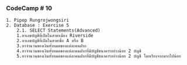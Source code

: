 ### CodeCamp # 10
    1. Pipop Rungrojwongsiri
    2. Database : Exercise 5
        2.1. SELECT Statements(Advanced)
        1.หาเลขบัญชีที่เปิดในสาขาเมือง Riverside
        2.หาเลขบัญชีที่เปิดในสาขาชื่อ A หรือ B
        3.หาจำนวนของเงินทั้งหมดของแต่ละคนฝาก
        4.หาจำนวนของเงินทั้งหมดของแต่ละคนฝากที่มีบัญชีธนาคารอย่างน้อย 2 บัญชี
        5.หาจำนวนของเงินทั้งหมดของแต่ละคนฝากที่มีบัญชีธนาคารอย่างน้อย 2 บัญชี โดยเรียงจากมากไปน้อย